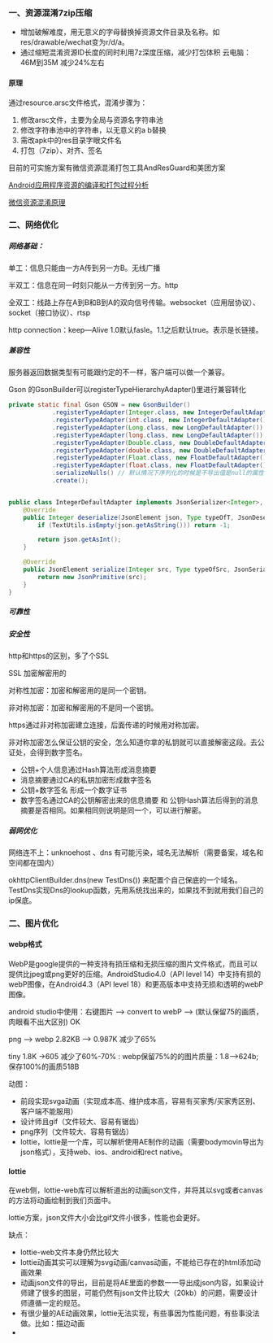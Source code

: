 ### 一、资源混淆7zip压缩

- 增加破解难度，用无意义的字母替换掉资源文件目录及名称。如res/drawable/wechat变为r/d/a。
- 通过缩短混淆资源ID长度的同时利用7z深度压缩，减少打包体积   云电脑：46M到35M 减少24%左右

#### 原理

通过resource.arsc文件格式，混淆步骤为：

1. 修改arsc文件，主要为全局与资源名字符串池
2. 修改字符串池中的字符串，以无意义的a b替换
3. 需改apk中的res目录字眼文件名
4. 打包（7zip）、对齐、签名

目前的可实施方案有微信资源混淆打包工具AndResGuard和美团方案



[Android应用程序资源的编译和打包过程分析](https://blog.csdn.net/luoshengyang/article/details/8744683)

[微信资源混淆原理](https://blog.csdn.net/cg_wang/article/details/70183864)

### 二、网络优化

##### 网络基础：

单工：信息只能由一方A传到另一方B。无线广播

半双工：信息在同一时刻只能从一方传到另一方。http

全双工：线路上存在A到B和B到A的双向信号传输。websocket（应用层协议）、socket（接口协议）、rtsp

http connection：keep—Alive 1.0默认fasle。1.1之后默认true。表示是长链接。



##### 兼容性

服务器返回数据类型有可能跟约定的不一样，客户端可以做一个兼容。

Gson 的GsonBuilder可以registerTypeHierarchyAdapter()里进行兼容转化

```java
private static final Gson GSON = new GsonBuilder()
			.registerTypeAdapter(Integer.class, new IntegerDefaultAdapter())
			.registerTypeAdapter(int.class, new IntegerDefaultAdapter())
			.registerTypeAdapter(Long.class, new LongDefaultAdapter())
			.registerTypeAdapter(long.class, new LongDefaultAdapter())
			.registerTypeAdapter(Double.class, new DoubleDefaultAdapter())
			.registerTypeAdapter(double.class, new DoubleDefaultAdapter())
			.registerTypeAdapter(Float.class, new FloatDefaultAdapter())
			.registerTypeAdapter(float.class, new FloatDefaultAdapter())
			.serializeNulls() // 默认情况下序列化的时候是不导出值是null的属性的,配之下会导出，方便调试。
			.create();


public class IntegerDefaultAdapter implements JsonSerializer<Integer>, JsonDeserializer<Integer> {
    @Override
    public Integer deserialize(JsonElement json, Type typeOfT, JsonDeserializationContext context) throws JsonParseException {
        if (TextUtils.isEmpty(json.getAsString())) return -1;

        return json.getAsInt();
    }

    @Override
    public JsonElement serialize(Integer src, Type typeOfSrc, JsonSerializationContext context) {
        return new JsonPrimitive(src);
    }
}
```

##### 可靠性

##### 安全性

http和https的区别，多了个SSL

SSL 加密解密用的

对称性加密：加密和解密用的是同一个密钥。

非对称加密：加密和解密用的不是同一个密钥。

https通过非对称加密建立连接，后面传递的时候用对称加密。

非对称加密怎么保证公钥的安全，怎么知道你拿的私钥就可以直接解密这段。去公证处，会得到数字签名。

- 公钥+个人信息通过Hash算法形成消息摘要
- 消息摘要通过CA的私钥加密形成数字签名
- 公钥+数字签名 形成一个数字证书
- 数字签名通过CA的公钥解密出来的信息摘要 和 公钥Hash算法后得到的消息摘要是否相同。如果相同则说明是同一个，可以进行解密。

##### 弱网优化

网络连不上：unknoehost 、dns 有可能污染，域名无法解析（需要备案，域名和空间都在国内）

okhttpClientBuilder.dns(new TestDns()) 来配置个自己保底的一个域名。TestDns实现Dns的lookup函数，先用系统找出来的，如果找不到就用我们自己的ip保底。



### 二、图片优化

#### webp格式

WebP是google提供的一种支持有损压缩和无损压缩的图片文件格式，而且可以提供比jpeg或png更好的压缩。AndroidStudio4.0（API level 14）中支持有损的webP图像，在Android4.3（API level 18）和更高版本中支持无损和透明的webP图像。

android studio中使用：右键图片 --> convert to webP --> (默认保留75的画质，肉眼看不出大区别) OK

png --> webp  2.82KB --> 0.987K 减少了65%

tiny 1.8K ->605 减少了60%-70%  : webp保留75%的的图片质量：1.8-->624b; 保存100%的画质518B



动图：

- 前段实现svga动画（实现成本高、维护成本高，容易有买家秀/买家秀区别、客户端不能服用）
- 设计师且gif（文件较大、容易有锯齿）
- png序列（文件较大、容易有锯齿）
- lottie，lottie是一个库，可以解析使用AE制作的动画（需要bodymovin导出为json格式），支持web、ios、android和rect native。

#### lottie

在web侧，lottie-web库可以解析道出的动画json文件，并将其以svg或者canvas的方法将动画绘制到我们页面中。

lottie方案，json文件大小会比gif文件小很多，性能也会更好。

缺点：

- lottie-web文件本身仍然比较大
- lottie动画其实可以理解为svg动画/canvas动画，不能给已存在的html添加动画效果
- 动画json文件的导出，目前是将AE里面的参数一一导出成json内容，如果设计师建了很多的图层，可能仍然有json文件比较大（20kb）的问题，需要设计师遵循一定的规范。
- 有很少量的AE动画效果，lottie无法实现，有些事因为性能问题，有些事没法做。比如：描边动画
- 

